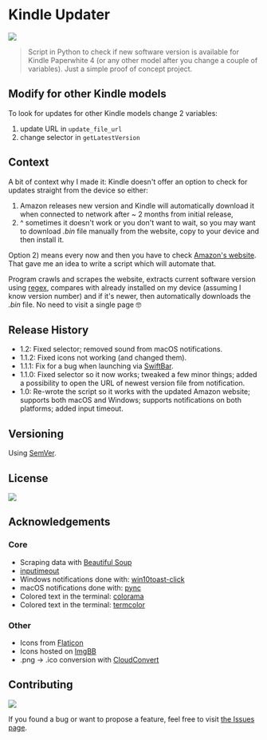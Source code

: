 # Kindle Updater

![](https://img.shields.io/badge/platform-Windows%20%7C%20macOS-blue)

>Script in Python to check if new software version is available for Kindle Paperwhite 4 (or any other model after you change a couple of variables). Just a simple proof of concept project.

## Modify for other Kindle models

To look for updates for other Kindle models change 2 variables: 
1) update URL in `update_file_url`
2) change selector in `getLatestVersion`

## Context

A bit of context why I made it: Kindle doesn't offer an option to check for updates straight from the device so either: 
1. Amazon releases new version and Kindle will automatically download it when connected to network after ~ 2 months from initial release,
2. ^ sometimes it doesn't work or you don't want to wait, so you may want to download _.bin_ file manually from the website, copy to your device and then install it.

Option 2) means every now and then you have to check [Amazon's website](https://www.amazon.com/gp/help/customer/display.html?nodeId=GKMQC26VQQMM8XSW). That gave me an idea to write a script which will automate that. 

Program crawls and scrapes the website, extracts current software version using [regex](https://en.wikipedia.org/wiki/Regular_expression), compares with already installed on my device (assuming I know version number) and if it's newer, then automatically downloads the _.bin_ file. No need to visit a single page 🤓

## Release History

- 1.2: Fixed selector; removed sound from macOS notifications.
- 1.1.2: Fixed icons not working (and changed them).
- 1.1.1: Fix for a bug when launching via [SwiftBar](https://github.com/swiftbar/SwiftBar).
- 1.1.0: Fixed selector so it now works; tweaked a few minor things; added a possibility to open the URL of newest version file from notification.
- 1.0: Re-wrote the script so it works with the updated Amazon website; supports both macOS and Windows; supports notifications on both platforms; added input timeout.

## Versioning

Using [SemVer](http://semver.org/).

## License

![](https://img.shields.io/github/license/vardecab/kindle-updater)
<!-- GNU General Public License v3.0, see [LICENSE.md](https://github.com/vardecab/kindle-updater/blob/master/LICENSE). -->

## Acknowledgements

### Core
- Scraping data with [Beautiful Soup](https://www.crummy.com/software/BeautifulSoup/bs4/doc/#)
- [inputimeout](https://pypi.org/project/inputimeout/)
- Windows notifications done with: [win10toast-click](https://github.com/vardecab/win10toast-click)
- macOS notifications done with: [pync](https://github.com/SeTeM/pync)
- Colored text in the terminal: [colorama](https://pypi.org/project/colorama/)
- Colored text in the terminal: [termcolor](https://pypi.org/project/termcolor/)

### Other
- Icons from [Flaticon](https://www.flaticon.com)
- Icons hosted on [ImgBB](https://imgbb.com)
- .png → .ico conversion with [CloudConvert](https://cloudconvert.com/png-to-ico)

## Contributing

![](https://img.shields.io/github/issues/vardecab/kindle-updater)

If you found a bug or want to propose a feature, feel free to visit [the Issues page](https://github.com/vardecab/kindle-updater/issues).